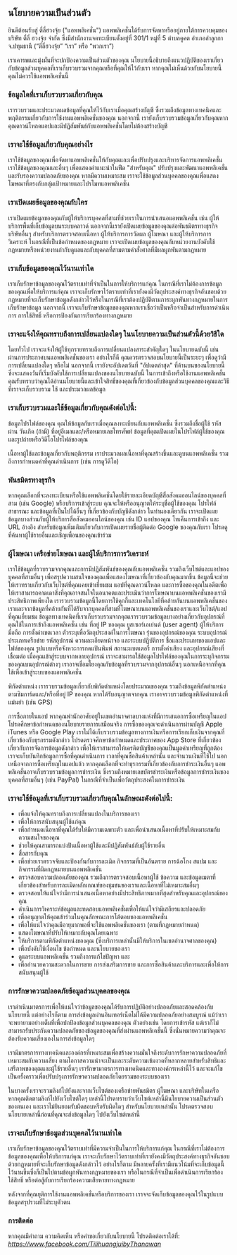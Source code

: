 นโยบายความเป็นส่วนตัว
----------------

ยินดีต้อนรับสู่ ตี่ลี่ฮวงจุ้ย ("แอพพลิเคชั่น") แอพพลิเคชั่นได้รับการจัดหาหรืออยู่ภายใต้การควบคุมของ บริษัท ตี่ลี่ ฮวงจุ้ย จำกัด ซึ่งมีสำนักงานจดทะเบียนตั้งอยู่ที่ 301/1 หมู่ที่ 5 ตำบลคูคต อำเภอลำลูกกา จ.ปทุมธานี (“ตี่ลี่ฮวงจุ้ย” “เรา” หรือ “พวกเรา”)

เราเคารพและมุ่งมั่นที่จะปกป้องความเป็นส่วนตัวของคุณ  นโยบายนี้อธิบายถึงแนวปฏิบัติของเราเกี่ยวกับข้อมูลส่วนบุคคลที่เราเก็บรวบรวมจากคุณหรือที่คุณให้ไว้กับเรา หากคุณไม่เห็นด้วยกับนโยบายนี้ คุณไม่ควรใช้แอพพลิเคชั่นนี้

### ข้อมูลใดที่เราเก็บรวบรวมเกี่ยวกับคุณ
เรารวบรวมและประมวลผลข้อมูลที่คุณให้ไว้กับเราเมื่อคุณสร้างบัญชี ซึ่งรวมถึงข้อมูลทางเทคนิคและพฤติกรรมเกี่ยวกับการใช้งานแอพพลิเคชั่นของคุณ  นอกจากนี้ เรายังเก็บรวบรวมข้อมูลเกี่ยวกับคุณหากคุณดาวน์โหลดแอปและมีปฏิสัมพันธ์กับแอพพลิเคชั่นโดยไม่ต้องสร้างบัญชี

### เราจะใช้ข้อมูลเกี่ยวกับคุณอย่างไร
เราใช้ข้อมูลของคุณเพื่อจัดหาแอพพลิเคชั่นให้กับคุณและเพื่อปรับปรุงและบริหารจัดการแอพพลิเคชั่น เราใช้ข้อมูลของคุณและอื่นๆ เพื่อแสดงคำแนะนำในฟีด "สำหรับคุณ" ปรับปรุงและพัฒนาแอพพลิเคชั่นและรับรองความปลอดภัยของคุณ  หากมีความเหมาะสม เราจะใช้ข้อมูลส่วนบุคคลของคุณเพื่อแสดงโฆษณาที่ตรงกับกลุ่มเป้าหมายและโปรโมทแอพพลิเคชั่น

### เราเปิดเผยข้อมูลของคุณกับใคร
เราเปิดเผยข้อมูลของคุณกับผู้ให้บริการบุคคลที่สามที่ช่วยเราในการนำเสนอแอพพลิเคชั่น เช่น ผู้ให้บริการพื้นที่เก็บข้อมูลบนระบบคลาวด์ นอกจากนี้เรายังเปิดเผยข้อมูลของคุณต่อพันธมิตรทางธุรกิจ บริษัทอื่นๆ สำหรับบริการตรวจสอบเนื้อหา ผู้ให้บริการการวัดผล ผู้โฆษณา และผู้ให้บริการการวิเคราะห์ ในกรณีที่เป็นข้อกำหนดของกฎหมาย เราจะเปิดเผยข้อมูลของคุณกับหน่วยงานบังคับใช้กฎหมายหรือหน่วยงานกำกับดูแลและกับบุคคลที่สามตามคำสั่งศาลที่มีผลผูกพันตามกฎหมาย

### เราเก็บข้อมูลของคุณไว้นานเท่าใด
เราเก็บรักษาข้อมูลของคุณไว้ตราบเท่าที่จำเป็นในการให้บริการแก่คุณ ในกรณีที่เราไม่ต้องการข้อมูลของคุณเพื่อให้บริการแก่คุณ เราจะเก็บรักษาไว้ตราบเท่าที่เรายังคงมีวัตถุประสงค์ทางธุรกิจอันชอบด้วยกฎหมายที่จะเก็บรักษาข้อมูลดังกล่าวไว้หรือในกรณีที่เราต้องปฏิบัติตามภาระผูกพันทางกฎหมายในการเก็บรักษาข้อมูล นอกจากนี้ เราจะเก็บรักษาข้อมูลของคุณหากเราเชื่อว่าเป็นหรือจำเป็นสำหรับการดำเนินการ การใช้สิทธิ์ หรือการป้องกันการเรียกร้องทางกฎหมาย

### เราจะแจ้งให้คุณทราบถึงการเปลี่ยนแปลงใดๆ ในนโยบายความเป็นส่วนตัวนี้ด้วยวิธีใด
โดยทั่วไป เราจะแจ้งให้ผู้ใช้ทุกรายทราบถึงการเปลี่ยนแปลงสาระสำคัญใดๆ ในนโยบายฉบับนี้ เช่น ผ่านการประกาศบนแอพพลิเคชั่นของเรา อย่างไรก็ดี คุณควรตรวจสอบนโยบายนี้เป็นระยะๆ เพื่อดูว่ามีการเปลี่ยนแปลงใดๆ หรือไม่ นอกจากนี้ เรายังจะอัปเดตวันที่ "อัปเดตล่าสุด" ที่ด้านบนของนโยบายนี้ ซึ่งจะแสดงวันที่เริ่มบังคับใช้การเปลี่ยนแปลงของนโยบายฉบับนี้ ในการเข้าถึงหรือใช้งานแอพพลิเคชั่น คุณรับทราบว่าคุณได้อ่านนโยบายนี้และเข้าใจสิทธิ์ของคุณที่เกี่ยวข้องกับข้อมูลส่วนบุคคลของคุณและวิธีที่เราจะเก็บรวบรวม ใช้ และประมวลผลข้อมูล

### เราเก็บรวบรวมและใช้ข้อมูลเกี่ยวกับคุณดังต่อไปนี้:
ข้อมูลโปรไฟล์ของคุณ คุณให้ข้อมูลกับเราเมื่อคุณลงทะเบียนกับแอพพลิเคชั่น ซึ่งรวมถึงชื่อผู้ใช้ รหัสผ่าน วันเกิด (ถ้ามี) ที่อยู่อีเมลและ/หรือหมายเลขโทรศัพท์ ข้อมูลที่คุณเปิดเผยในโปรไฟล์ผู้ใช้ของคุณ และรูปถ่ายหรือวิดีโอโปรไฟล์ของคุณ

เนื้อหาผู้ใช้และข้อมูลเกี่ยวกับพฤติกรรม เราประมวลผลเนื้อหาที่คุณสร้างขึ้นและดูบนแอพพลิเคชั่น รวมถึงการกำหนดค่าที่คุณดำเนินการ (เช่น การดูวีดีโอ)

### พันธมิตรทางธุรกิจ
หากคุณเลือกที่จะลงทะเบียนหรือใช้แอพพลิเคชั่นโดยใช้รายละเอียดบัญชีสื่อสังคมออนไลน์ของบุคคลที่สาม (เช่น Google) หรือบริการเข้าสู่ระบบ คุณจะให้หรืออนุญาตให้ระบุชื่อผู้ใช้ของคุณ โปรไฟล์สาธารณะ และข้อมูลที่เป็นไปได้อื่นๆ ที่เกี่ยวข้องกับบัญชีดังกล่าว ในทำนองเดียวกัน เราจะเปิดเผยข้อมูลบางส่วนกับผู้ให้บริการสื่อสังคมออนไลน์ของคุณ เช่น ID แอปของคุณ โทเค็นการเข้าถึง และ URL อ้างอิง สำหรับข้อมูลเพิ่มเติมเกี่ยวกับการเปิดเผยรายชื่อผู้ติดต่อ Google ของคุณกับเรา โปรดดูที่ค้นหาผู้ใช้รายอื่นและเชิญเพื่อนของคุณเข้าร่วม

### ผู้โฆษณา เครือข่ายโฆษณา และผู้ให้บริการการวิเคราะห์
เราใช้ข้อมูลที่รวบรวมจากคุณและการมีปฏิสัมพันธ์ของคุณกับแอพพลิเคชั่น รวมถึงเว็บไซต์และแอปของบุคคลที่สามอื่นๆ เพื่อสรุปความสนใจของคุณเพื่อแสดงโฆษณาที่เกี่ยวข้องกับคุณมากขึ้น ข้อมูลนี้จะช่วยให้เราทราบเกี่ยวกับเว็บไซต์ที่คุณเคยเข้าเยี่ยมชม แอปที่คุณดาวน์โหลด และการซื้อของคุณในอดีตเพื่อให้เราสามารถคาดเดาสิ่งที่คุณอาจสนใจในอนาคตและประเมินว่าการโฆษณาบนแอพพลิเคชั่นของเรามีประสิทธิภาพเพียงใด เรารวบรวมข้อมูลนี้โดยการใช้คุกกี้และเทคโนโลยีที่คล้ายกันบนแอพพลิเคชั่นของเราและจากข้อมูลที่คล้ายกันที่ได้รับจากบุคคลที่สามที่โฆษณาบนแอพพลิเคชั่นของเราและเว็บไซต์/แอปที่คุณเยี่ยมชม
ข้อมูลทางเทคนิคที่เราเก็บรวบรวมจากคุณเรารวบรวมข้อมูลบางอย่างเกี่ยวกับอุปกรณ์ที่คุณใช้ในการเข้าถึงแอพพลิเคชั่น เช่น ที่อยู่ IP ของคุณ ยูสเซอร์เอเย่นต์ (user agent) ผู้ให้บริการมือถือ การตั้งค่าเขตเวลา ตัวระบุเพื่อวัตถุประสงค์ในการโฆษณา รุ่นของอุปกรณ์ของคุณ ระบบอุปกรณ์ ประเภทเครือข่าย รหัสอุปกรณ์ ความละเอียดหน้าจอ และระบบปฏิบัติการ ชื่อและประเภทของแอปและไฟล์ของคุณ รูปแบบหรือจังหวะการกดแป้นพิมพ์ สถานะแบตเตอรี่ การตั้งค่าเสียง และอุปกรณ์เสียงที่เชื่อมต่อ เมื่อคุณเข้าสู่ระบบจากหลายอุปกรณ์ เราจะสามารถใช้ข้อมูลโปรไฟล์ของคุณในการระบุกิจกรรมของคุณบนอุปกรณ์ต่างๆ เราอาจเชื่อมโยงคุณกับข้อมูลที่รวบรวมจากอุปกรณ์อื่นๆ นอกเหนือจากที่คุณใช้เพื่อเข้าสู่ระบบของแอพพลิเคชั่น

พิกัดตำแหน่ง เรารวบรวมข้อมูลเกี่ยวกับพิกัดตำแหน่งโดยประมาณของคุณ รวมถึงข้อมูลพิกัดตำแหน่งตามซิมการ์ดและ/หรือที่อยู่ IP ของคุณ หากได้รับอนุญาตจากคุณ เราอาจรวบรวมข้อมูลพิกัดตำแหน่งที่แม่นยำ (เช่น GPS)

การซื้อภายในแอป หากคุณพำนักอาศัยอยู่ในเขตอำนาจศาลบางแห่งที่มีการเสนอการซื้อเหรียญในแอป โปรดศึกษาข้อกำหนดของนโยบายรายการเสมือนจริง การซื้อของคุณจะดำเนินการผ่านบัญชี Apple iTunes หรือ Google Play เราไม่ได้เก็บรวบรวมข้อมูลทางการเงินหรือการเรียกเก็บเงินจากคุณที่เกี่ยวข้องกับธุรกรรมดังกล่าว โปรดตรวจศึกษาข้อกำหนดและประกาศของ App Store ที่เกี่ยวข้องเกี่ยวกับการจัดการข้อมูลดังกล่าว เพื่อให้เราสามารถให้เครดิตบัญชีของคุณเป็นมูลค่าเหรียญที่ถูกต้อง เราจะเก็บบันทึกข้อมูลการซื้อที่คุณดำเนินการ เวลาที่คุณซื้อสินค้าเหล่านั้น และจำนวนเงินที่ใช้ไป นอกเหนือจากการซื้อเหรียญในแอปแล้ว หากคุณเลือกที่จะทำธุรกรรมที่เกี่ยวข้องกับการชำระเงินอื่นๆ แอพพลิเคชั่นอาจเก็บรวบรวมข้อมูลการชำระเงิน ซึ่งรวมถึงหมายเลขบัตรชำระเงินหรือข้อมูลการชำระเงินของบุคคลที่สามอื่นๆ (เช่น PayPal) ในกรณีที่จำเป็นเพื่อวัตถุประสงค์ในการชำระเงิน

### เราจะใช้ข้อมูลที่เราเก็บรวบรวมเกี่ยวกับคุณในลักษณะดังต่อไปนี้:
* เพื่อแจ้งให้คุณทราบถึงการเปลี่ยนแปลงในบริการของเรา
* เพื่อให้การสนับสนุนผู้ใช้แก่คุณ
* เพื่อกำหนดเนื้อหาที่คุณได้รับให้มีความเฉพาะตัว และเพื่อนำเสนอเนื้อหาที่ปรับให้เหมาะสมกับความสนใจของคุณ
* ช่วยให้คุณสามารถแบ่งปันเนื้อหาผู้ใช้และมีปฏิสัมพันธ์กับผู้ใช้รายอื่น
* สื่อสารกับคุณ 
* เพื่อช่วยเราตรวจจับและป้องกันกับการละเมิด กิจกรรมที่เป็นอันตราย การฉ้อโกง สแปม และกิจกรรมที่ผิดกฎหมายบนแอพพลิเคชั่น
* ตรวจสอบความปลอดภัยของคุณ รวมถึงการตรวจสอบเนื้อหาผู้ใช้ ข้อความ และข้อมูลเมตาที่เกี่ยวข้องสำหรับการละเมิดหลักเกณฑ์ของชุมชนของเราและเนื้อหาที่ไม่เหมาะสมอื่นๆ
* ตรวจสอบให้แน่ใจว่ามีการนำเสนอเนื้อหาอย่างมีประสิทธิภาพมากที่สุดสำหรับคุณและอุปกรณ์ของคุณ
* ดำเนินการวิเคราะห์ข้อมูลและทดสอบแอพพลิเคชั่นเพื่อให้แน่ใจว่ามีเสถียรและปลอดภัย
* เพื่ออนุญาตให้คุณเข้าร่วมในคุณลักษณะการโต้ตอบของแอพพลิเคชั่น
* เพื่อให้แน่ใจว่าคุณมีอายุมากพอที่จะใช้แอพพลิเคชั่นของเรา (ตามที่กฎหมายกำหนด)
* แสดงโฆษณาที่ปรับให้เหมาะกับคุณโดยเฉพาะ
* ให้บริการตามพิกัดตำแหน่งของคุณ (ซึ่งบริการเหล่านั้นมีให้บริการในเขตอำนาจศาลของคุณ)
* เพื่อบังคับใช้เงื่อนไข ข้อกำหนด และนโยบายของเรา 
* ดูแลระบบแอพพลิเคชั่น รวมถึงการแก้ไขปัญหา และ
* เพื่ออำนวยความสะดวกในการขาย การส่งเสริมการขาย และการซื้อสินค้าและบริการและเพื่อให้การสนับสนุนผู้ใช้

### การรักษาความปลอดภัยข้อมูลส่วนบุคคลของคุณ
เราดำเนินมาตรการเพื่อให้แน่ใจว่าข้อมูลของคุณได้รับการปฏิบัติอย่างปลอดภัยและสอดคล้องกับนโยบายนี้ แต่อย่างไรก็ตาม การส่งข้อมูลผ่านอินเทอร์เน็ตไม่ได้มีความปลอดภัยอย่างสมบูรณ์ แม้ว่าเราจะพยายามอย่างเต็มที่เพื่อปกป้องข้อมูลส่วนบุคคลของคุณ ตัวอย่างเช่น โดยการเข้ารหัส แต่เราก็ไม่สามารถรับประกันความปลอดภัยของข้อมูลของคุณที่ส่งผ่านแอพพลิเคชั่นนี้ ซึ่งนั่นหมายความว่าคุณจะต้องรับความเสี่ยงเองในการส่งข้อมูลใดๆ

เรามีมาตรการทางเทคนิคและองค์กรที่เหมาะสมเพื่อสร้างความมั่นใจถึงระดับการรักษาความปลอดภัยที่เหมาะสมกับความเสี่ยง ตามโอกาสความน่าจะเป็นและระดับความเข้มงวดที่หลากหลายสำหรับสิทธิและเสรีภาพของคุณและผู้ใช้รายอื่นๆ  เรารักษามาตรการทางเทคนิคและทางองค์กรเหล่านี้ไว้ และจะแก้ไขเป็นครั้งคราวเพื่อปรับปรุงการรักษาความปลอดภัยโดยรวมของระบบของเรา

ในบางครั้งเราจะรวมลิงก์ไปยังและจากเว็บไซต์ของเครือข่ายพันธมิตร ผู้โฆษณา และบริษัทในเครือ หากคุณติดตามลิงก์ไปยังเว็บไซต์ใดๆ เหล่านี้โปรดทราบว่าเว็บไซต์เหล่านี้มีนโยบายความเป็นส่วนตัวของตนเอง และเราไม่ยินยอมรับผิดชอบหรือรับผิดใดๆ สำหรับนโยบายเหล่านั้น โปรดตรวจสอบนโยบายเหล่านี้ก่อนที่คุณจะส่งข้อมูลใดๆ ไปยังเว็บไซต์เหล่านี้

### เราจะเก็บรักษาข้อมูลส่วนบุคคลไว้นานเท่าใด
เราเก็บรักษาข้อมูลของคุณไว้ตราบเท่าที่มีความจำเป็นในการให้บริการแก่คุณ ในกรณีที่เราไม่ต้องการข้อมูลของคุณเพื่อให้บริการแก่คุณ เราจะเก็บรักษาไว้ตราบเท่าที่เรายังคงมีวัตถุประสงค์ทางธุรกิจอันชอบด้วยกฎหมายที่จะเก็บรักษาข้อมูลดังกล่าวไว้ อย่างไรก็ตาม มีหลายครั้งที่เรามีแนวโน้มที่จะเก็บข้อมูลนี้ไว้นานขึ้นซึ่งก็เป็นไปตามข้อผูกพันทางกฎหมายของเรา หรือในกรณีที่จำเป็นเพื่อดำเนินการเรียกร้อง ใช้สิทธิ์ หรือต่อสู้กับการเรียกร้องความเสียหายทางกฎหมาย

หลังจากที่คุณยุติการใช้งานแอพพลิเคชั่นหรือบริการของเรา เราจจะจัดเก็บข้อมูลของคุณไว้ในรูปแบบข้อมูลสรุปรวมที่ไม่ระบุตัวตน

### การติดต่อ
หากคุณมีคำถาม ความคิดเห็น หรือคำขอเกี่ยวกับนโยบายนี้ โปรดติดต่อเราได้ที่: *https://www.facebook.com/TilihuangjuibyThanawan*
